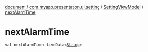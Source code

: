 [document](../../index.md) / [com.myapp.presentation.ui.setting](../index.md) / [SettingViewModel](index.md) / [nextAlarmTime](./next-alarm-time.md)

# nextAlarmTime

`val nextAlarmTime: LiveData<`[`String`](https://kotlinlang.org/api/latest/jvm/stdlib/kotlin/-string/index.html)`>`